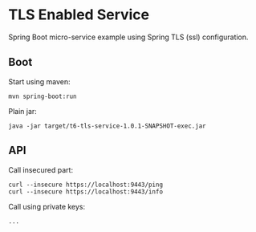 TLS Enabled Service
===

Spring Boot micro-service example using Spring TLS (ssl) configuration.

Boot
---

Start using maven:

    mvn spring-boot:run

Plain jar:

    java -jar target/t6-tls-service-1.0.1-SNAPSHOT-exec.jar

API
---

Call insecured part:

    curl --insecure https://localhost:9443/ping
    curl --insecure https://localhost:9443/info

Call using private keys:

    ...
